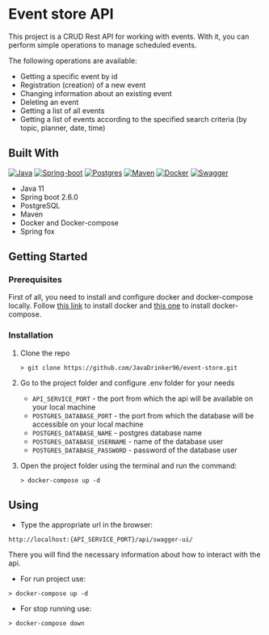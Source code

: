# Event store API
This project is a CRUD Rest API for working with events. With it, you can perform simple operations to manage scheduled events. 

The following operations are available:
- Getting a specific event by id
- Registration (creation) of a new event
- Changing information about an existing event
- Deleting an event
- Getting a list of all events
- Getting a list of events according to the specified search criteria (by topic, planner, date, time)

## Built With
[![Java][Java-badge]][Java-url]
[![Spring-boot][Spring-boot-badge]][Spring-boot-url]
[![Postgres][Postgres-badge]][Postgres-url]
[![Maven][Maven-badge]][Maven-url]
[![Docker][Docker-badge]][Docker-url]
[![Swagger][Swagger-badge]][Swagger-url]
- Java 11
- Spring boot 2.6.0
- PostgreSQL
- Maven
- Docker and Docker-compose
- Spring fox

## Getting Started
### Prerequisites
First of all, you need to install and configure docker and docker-compose locally.
Follow [this link](https://docs.docker.com/get-docker/) to install docker and [this one](https://docs.docker.com/compose/install/) to install docker-compose.

### Installation
1. Clone the repo
   ```
   > git clone https://github.com/JavaDrinker96/event-store.git
   ```
2. Go to the project folder and configure .env folder for your needs 
   - `API_SERVICE_PORT` - the port from which the api will be available on your local machine
   - `POSTGRES_DATABASE_PORT` - the port from which the database will be accessible on your local machine
   - `POSTGRES_DATABASE_NAME` - postgres database name
   - `POSTGRES_DATABASE_USERNAME` - name of the database user
   - `POSTGRES_DATABASE_PASSWORD` - password of the database user
   
3. Open the project folder using the terminal and run the command:
   ```
   > docker-compose up -d
   ```
## Using
   - Type the appropriate url in the browser:
   ```
   http://localhost:{API_SERVICE_PORT}/api/swagger-ui/
   ```
   There you will find the necessary information about how to interact with the api.

   - For run project use:
   ```
   > docker-compose up -d
   ```
   - For stop running use:
   ```
   > docker-compose down
   ```
[Java-badge]: https://img.shields.io/badge/java-%23ED8B00.svg?style=for-the-badge&logo=java&logoColor=white
[Java-url]: https://www.oracle.com/java/
[Postgres-badge]: https://img.shields.io/badge/postgres-%23316192.svg?style=for-the-badge&logo=postgresql&logoColor=white
[Postgres-url]: https://www.postgresql.org/
[Docker-badge]: https://img.shields.io/badge/docker-%230db7ed.svg?style=for-the-badge&logo=docker&logoColor=white
[Docker-url]: https://www.docker.com/
[Maven-badge]: https://img.shields.io/badge/Apache%20Maven-C71A36?style=for-the-badge&logo=Apache%20Maven&logoColor=white
[Maven-url]: https://maven.apache.org/
[Swagger-badge]: https://img.shields.io/badge/-Swagger-%23Clojure?style=for-the-badge&logo=swagger&logoColor=white
[Swagger-url]: https://swagger.io/
[Spring-boot-badge]: https://img.shields.io/badge/SPRING%20BOOT-6DB33F?style=for-the-badge&logo=spring&logoColor=white
[Spring-boot-url]: https://spring.io/projects/spring-boot

